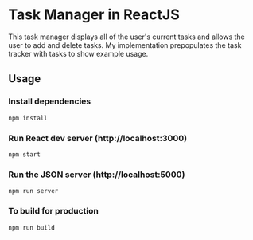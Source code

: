# Task Manager in ReactJS

This task manager displays all of the user's current tasks and allows the user to add and delete tasks. 
My implementation prepopulates the task tracker with tasks to show example usage. 

## Usage

### Install dependencies

```
npm install
```

### Run React dev server (http://localhost:3000)

```
npm start
```

### Run the JSON server (http://localhost:5000)

```
npm run server
```

### To build for production

```
npm run build
```
